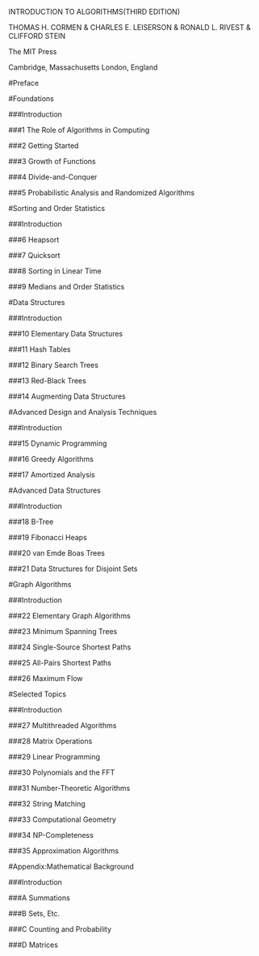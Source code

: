 INTRODUCTION TO ALGORITHMS(THIRD EDITION)



THOMAS H. CORMEN & CHARLES E. LEISERSON & RONALD L. RIVEST & CLIFFORD STEIN



The MIT Press 

Cambridge, Massachusetts           London, England



#Preface







#Foundations

###Introduction



###1 The Role of Algorithms in Computing



###2 Getting Started



###3 Growth of Functions



###4 Divide-and-Conquer



###5 Probabilistic Analysis and Randomized Algorithms







#Sorting and Order Statistics

###Introduction



###6 Heapsort



###7 Quicksort



###8 Sorting in Linear Time



###9 Medians and Order Statistics







#Data Structures

###Introduction



###10 Elementary Data Structures



###11 Hash Tables



###12 Binary Search Trees



###13 Red-Black Trees



###14 Augmenting Data Structures







#Advanced Design and Analysis Techniques

###Introduction



###15 Dynamic Programming



###16 Greedy Algorithms



###17 Amortized Analysis







#Advanced Data Structures

###Introduction



###18 B-Tree



###19 Fibonacci Heaps



###20 van Emde Boas Trees



###21 Data Structures for Disjoint Sets







#Graph Algorithms

###Introduction



###22 Elementary Graph Algorithms



###23 Minimum Spanning Trees



###24 Single-Source Shortest Paths



###25 All-Pairs Shortest Paths



###26 Maximum Flow







#Selected Topics

###Introduction



###27 Multithreaded Algorithms



###28 Matrix Operations



###29 Linear Programming



###30 Polynomials and the FFT



###31 Number-Theoretic Algorithms



###32 String Matching



###33 Computational Geometry



###34 NP-Completeness



###35 Approximation Algorithms







#Appendix:Mathematical Background

###Introduction



###A Summations



###B Sets, Etc.



###C Counting and Probability



###D Matrices








